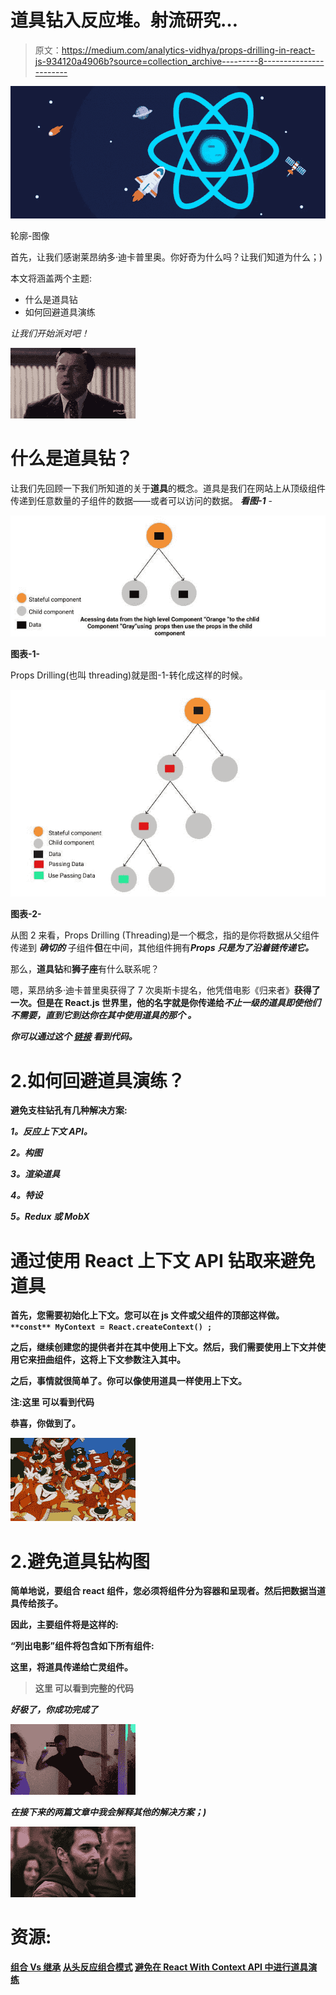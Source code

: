 # 道具钻入反应堆。射流研究…

> 原文：<https://medium.com/analytics-vidhya/props-drilling-in-react-js-934120a4906b?source=collection_archive---------8----------------------->

![](img/5cc261eb35af94b1182f5c60120a77d0.png)

轮廓-图像

首先，让我们感谢莱昂纳多·迪卡普里奥。你好奇为什么吗？让我们知道为什么；)

本文将涵盖两个主题:

*   什么是道具钻
*   如何回避道具演练

*让我们开始派对吧！*

![](img/7d1c09ba2565db324dbb83dcab309664.png)

# 什么是道具钻？

让我们先回顾一下我们所知道的关于**道具**的概念。道具是我们在网站上从顶级组件传递到任意数量的子组件的数据——或者可以访问的数据。 ***看图-1*** -

![](img/c1f5f08fb47574a507a4dce7354240d2.png)

**图表-1-**

Props Drilling(也叫 threading)就是图-1-转化成这样的时候。

![](img/9a2db689c96c487db71cec95337eea6b.png)

**图表-2-**

从图 2 来看，Props Drilling (Threading)是一个概念，指的是你将数据从父组件传递到 ***确切的*** 子组件**但**在中间，其他组件拥有***Props 只是为了沿着链传递它。***

那么，**道具钻**和**狮子座**有什么联系呢？

嗯，莱昂纳多·迪卡普里奥获得了 7 次奥斯卡提名，他凭借电影《归来者》[](https://www.netflix.com/title/80064516)**获得了一次。但是在 React.js 世界里，他的名字就是你传递给*不止一级的道具即使他们不需要，直到它到达你在其中使用道具的那个* ***。*****

*****你可以通过这个*** [***链接***](https://codesandbox.io/s/propsdriling-qhm6i?file=/src/App.js) ***看到代码。*****

# **2.如何回避道具演练？**

**避免支柱钻孔有几种解决方案:**

***1。反应上下文 API。***

***2。构图***

***3。渲染道具***

***4。特设***

***5。Redux 或 MobX***

# **通过使用 React 上下文 API 钻取来避免道具**

**首先，您需要初始化上下文。您可以在 js 文件或父组件的顶部这样做。
`**const** MyContext = React.createContext() ;`**

**之后，继续创建您的提供者并在其中使用上下文。然后，我们需要使用上下文并使用它来扭曲组件，这将上下文参数注入其中。**

**之后，事情就很简单了。你可以像使用道具一样使用上下文。**

****注:这里** 可以看到代码[](https://codesandbox.io/s/avoid-props-drilling-using-context-api-8cbfi)**

****恭喜，你做到了。****

****![](img/086913b2a79f0a094a12da4b7584afa3.png)****

# ****2.避免道具钻构图****

****简单地说，要组合 react 组件，您必须将组件分为容器和呈现者。然后把数据当道具传给孩子。****

****因此，主要组件将是这样的:****

****“列出电影”组件将包含如下所有组件:****

****这里，将道具传递给亡灵组件。****

> ******这里** 可以看到完整的代码[](https://codesandbox.io/s/solve-props-drilling-without-anything-w1xcn?file=/src/App.js:1089-1504)****

*********好极了，你成功完成了*********

****![](img/ac393ce39c00d879dbf2d797109b9343.png)****

*******在接下来的两篇文章中我会解释其他的解决方案；)*******

****![](img/4b5032e4e8d2254f2995b353dfa59e9d.png)****

# ****资源:****

****[组合 Vs 继承](https://reactjs.org/docs/composition-vs-inheritance.html)
[从头反应组合模式](/@alexkrolick/react-composition-patterns-from-the-ground-up-8401aaad93d7)
[避免在 React With Context API 中进行道具演练](https://dev.to/spukas/avoid-prop-drilling-in-react-with-context-api-1ne5)****
